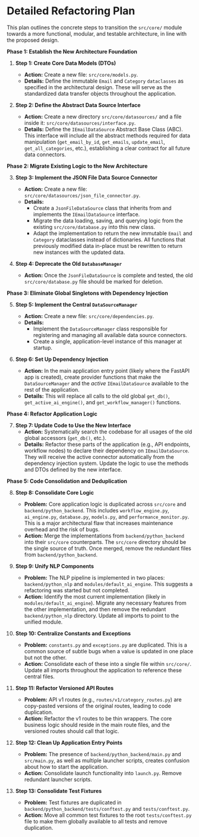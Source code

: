 # Detailed Refactoring Plan

This plan outlines the concrete steps to transition the `src/core/` module towards a more functional, modular, and testable architecture, in line with the proposed design.

**Phase 1: Establish the New Architecture Foundation**

1.  **Step 1: Create Core Data Models (DTOs)**
    *   **Action:** Create a new file: `src/core/models.py`.
    *   **Details:** Define the immutable `Email` and `Category` `dataclasses` as specified in the architectural design. These will serve as the standardized data transfer objects throughout the application.

2.  **Step 2: Define the Abstract Data Source Interface**
    *   **Action:** Create a new directory `src/core/datasources/` and a file inside it: `src/core/datasources/interface.py`.
    *   **Details:** Define the `IEmailDataSource` Abstract Base Class (ABC). This interface will include all the abstract methods required for data manipulation (`get_email_by_id`, `get_emails`, `update_email`, `get_all_categories`, etc.), establishing a clear contract for all future data connectors.

**Phase 2: Migrate Existing Logic to the New Architecture**

3.  **Step 3: Implement the JSON File Data Source Connector**
    *   **Action:** Create a new file: `src/core/datasources/json_file_connector.py`.
    *   **Details:**
        *   Create a `JsonFileDataSource` class that inherits from and implements the `IEmailDataSource` interface.
        *   Migrate the data loading, saving, and querying logic from the existing `src/core/database.py` into this new class.
        *   Adapt the implementation to return the new immutable `Email` and `Category` dataclasses instead of dictionaries. All functions that previously modified data in-place must be rewritten to return new instances with the updated data.

4.  **Step 4: Deprecate the Old `DatabaseManager`**
    *   **Action:** Once the `JsonFileDataSource` is complete and tested, the old `src/core/database.py` file should be marked for deletion.

**Phase 3: Eliminate Global Singletons with Dependency Injection**

5.  **Step 5: Implement the Central `DataSourceManager`**
    *   **Action:** Create a new file: `src/core/dependencies.py`.
    *   **Details:**
        *   Implement the `DataSourceManager` class responsible for registering and managing all available data source connectors.
        *   Create a single, application-level instance of this manager at startup.

6.  **Step 6: Set Up Dependency Injection**
    *   **Action:** In the main application entry point (likely where the FastAPI app is created), create provider functions that make the `DataSourceManager` and the *active* `IEmailDataSource` available to the rest of the application.
    *   **Details:** This will replace all calls to the old global `get_db()`, `get_active_ai_engine()`, and `get_workflow_manager()` functions.

**Phase 4: Refactor Application Logic**

7.  **Step 7: Update Code to Use the New Interface**
    *   **Action:** Systematically search the codebase for all usages of the old global accessors (`get_db()`, etc.).
    *   **Details:** Refactor these parts of the application (e.g., API endpoints, workflow nodes) to declare their dependency on `IEmailDataSource`. They will receive the active connector automatically from the dependency injection system. Update the logic to use the methods and DTOs defined by the new interface.

**Phase 5: Code Consolidation and Deduplication**

8.  **Step 8: Consolidate Core Logic**
    *   **Problem:** Core application logic is duplicated across `src/core` and `backend/python_backend`. This includes `workflow_engine.py`, `ai_engine.py`, `database.py`, `models.py`, and `performance_monitor.py`. This is a major architectural flaw that increases maintenance overhead and the risk of bugs.
    *   **Action:** Merge the implementations from `backend/python_backend` into their `src/core` counterparts. The `src/core` directory should be the single source of truth. Once merged, remove the redundant files from `backend/python_backend`.

9.  **Step 9: Unify NLP Components**
    *   **Problem:** The NLP pipeline is implemented in two places: `backend/python_nlp` and `modules/default_ai_engine`. This suggests a refactoring was started but not completed.
    *   **Action:** Identify the most current implementation (likely in `modules/default_ai_engine`). Migrate any necessary features from the other implementation, and then remove the redundant `backend/python_nlp` directory. Update all imports to point to the unified module.

10. **Step 10: Centralize Constants and Exceptions**
    *   **Problem:** `constants.py` and `exceptions.py` are duplicated. This is a common source of subtle bugs when a value is updated in one place but not the other.
    *   **Action:** Consolidate each of these into a single file within `src/core/`. Update all imports throughout the application to reference these central files.

11. **Step 11: Refactor Versioned API Routes**
    *   **Problem:** API v1 routes (e.g., `routes/v1/category_routes.py`) are copy-pasted versions of the original routes, leading to code duplication.
    *   **Action:** Refactor the v1 routes to be thin wrappers. The core business logic should reside in the main route files, and the versioned routes should call that logic.

12. **Step 12: Clean Up Application Entry Points**
    *   **Problem:** The presence of `backend/python_backend/main.py` and `src/main.py`, as well as multiple launcher scripts, creates confusion about how to start the application.
    *   **Action:** Consolidate launch functionality into `launch.py`. Remove redundant launcher scripts.

13. **Step 13: Consolidate Test Fixtures**
    *   **Problem:** Test fixtures are duplicated in `backend/python_backend/tests/conftest.py` and `tests/conftest.py`.
    *   **Action:** Move all common test fixtures to the root `tests/conftest.py` file to make them globally available to all tests and remove duplication.
